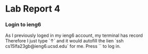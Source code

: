 <h1>Lab Report 4</h1>
<h3>Login to ieng6 </h3>
As I previously loged in my ieng6 account, my terminal has record
Therefore I just type `↑` and it would autofill the lien `ssh cs15lfa23gb@ieng6.ucsd.edu` for me.
Press `<enter>` to log in.

